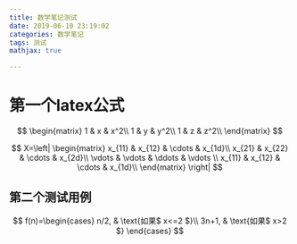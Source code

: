 ```yaml
---
title: 数学笔记测试
date: 2019-06-10 23:19:02
categories: 数学笔记
tags: 测试
mathjax: true

---
```


# 第一个latex公式




$$
\begin{matrix}
1 & x & x^2\\
1 & y & y^2\\
1 & z & z^2\\
\end{matrix}
$$

$$
X=\left|
	\begin{matrix}
		x_{11} & x_{12} & \cdots & x_{1d}\\
		x_{21} & x_{22} & \cdots & x_{2d}\\
		\vdots & \vdots & \ddots & \vdots \\
		x_{11} & x_{12} & \cdots & x_{1d}\\
	\end{matrix}
\right|
$$

## 第二个测试用例

$$
f(n)=\begin{cases}
n/2, & \text{如果$ x<=2 $}\\
3n+1, & \text{如果$ x>2 $}
\end{cases}
$$

